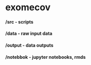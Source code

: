 # exomecov

#### /src - scripts 
#### /data - raw input data 
#### /output - data outputs
#### /notebbok - jupyter notebooks, rmds   
